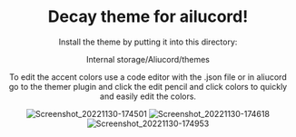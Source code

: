 <div align="center">
  <h1>Decay theme for ailucord! </h1>

Install the theme by putting it into this directory:

Internal storage/Aliucord/themes

  To edit the accent colors use a code editor with the .json file or in aliucord go to the themer plugin and click the edit pencil and click colors to quickly and easily edit the colors.
  
![Screenshot_20221130-174501](https://user-images.githubusercontent.com/43517199/197301912-abd5ccd4-bce2-4a7d-ba1d-d36d5a121449.jpg)
![Screenshot_20221130-174618](https://user-images.githubusercontent.com/43517199/197301916-fe9e28c5-9643-4d60-a10c-0656df08b9f7.jpg)
![Screenshot_20221130-174953](https://user-images.githubusercontent.com/43517199/197301917-de98b21b-72b6-42a0-b710-25b96fabae16.jpg)
